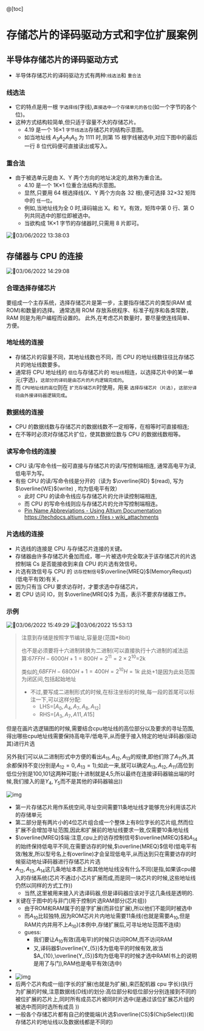 @[toc]

# 存储芯片的译码驱动方式和字位扩展案例

## 半导体存储芯片的译码驱动方式

- 半导体存储芯片的译码驱动方式有两种:`线选法`和 `重合法`

### 线选法

- 它的特点是用一根 `字选择线`(字线),`直接选中一个存储单元的各位`(如一个字节的各个位)。
- 这种方式结构较简单,但只适于容量不大的存储芯片。
  - 4.19 是一个 16×1 `字节线选法`存储芯片的结构示意图。
  - 如当地址线 $A_{3}A_{2}A_{1}A_{0}$ 为 1111 时,则第 15 根字线被选中,对应下图中的最后一行 8 位代码便可直接读出或写入。

### 重合法

- 由于被选单元是由 X、Y 两个方向的地址决定的,故称为重合法。
  - 4.10 是一个 1K×1 位重合法结构示意图。
  - 显然,只要用 64 根选择线(X、Y 两个方向各 32 根),便可选择 32×32 矩阵中的 `任一位`。
  - 例如,当地址线为全 0 时,译码输出 X。和 Y。有效，矩阵中第 0 行、第 О 列共同选中的那位即被选中。
  - 当欲构成 1K×1 字节的存储器时,只需用 8 片即可。

![🥰03/06/2022 13:38:03](https://img-blog.csdnimg.cn/img_convert/dc251b1dc10126df2f00de07198f8da5.png)

## 存储器与 CPU 的连接

![🥰03/06/2022 14:29:08](https://img-blog.csdnimg.cn/img_convert/6bf408c1dc14589dc431cdbd1ac8b7b3.png)

### 合理选择存储芯片

要组成一个主存系统，选择存储芯片是第一步，主要指存储芯片的类型(RAM 或 ROM)和数量的选择。
通常选用 ROM 存放系统程序、标准子程序和各类常数，RAM 则是为用户编程而设置的。
此外,在考虑芯片数量时，要尽量使连线简单、方便。

### 地址线的连接

- 存储芯片的容量不同，其地址线数也不同，而 CPU 的地址线数往往比存储芯片的地址线数要多。
- 通常将 CPU 地址线的 `低位`与存储芯片的 `地址线`相连，以选择芯片中的某一单元(字选)，`这部分的译码是由芯片的片内逻辑完成的`。
- 而 `CPU地址线的高位`则在 `扩充存储芯片`时使用，用来 `选择存储芯片（片选)`，`这部分译码由外接译码器逻辑完成`。

### 数据线的连接

- CPU 的数据线数与存储芯片的数据线数不一定相等，在相等时可直接相连;
- 在不等时必须对存储芯片扩位，使其数据位数与 CPU 的数据线数相等。

### 读写命令线的连接

- CPU 读/写命令线一般可直接与存储芯片的读/写控制端相连, 通常高电平为读, 低电平为写。
- 有些 $\mathrm{CPU}$ 的读/写命令线是分开的（读为 $\overline{RD} $(read), 写为  $\overline{WE}$(write) , 均为低电平有效）
  - 此时 $\mathrm{CPU}$ 的读命令线应与存储芯片的允许读控制端相连,
  - 而 CPU 的写命令线则应与存储芯片的允许写控制端相连。
  - [Pin Name Abbreviations - Using Altium Documentation
    https://techdocs.altium.com › files › wiki_attachments](https://techdocs.altium.com/sites/default/files/wiki_attachments/296759/PinAbbreviations.pdf)

### 片选线的连接

- 片选线的连接是 CPU 与存储芯片连接的关键。
- 存储器由许多存储芯片叠加而成，哪一片被选中完全取决于该存储芯片的片选控制端 Cs 是否能接收到来自 CPU 的片选有效信号。
- 片选有效信号与 CPU 的 `访存控制信号`$\overline{MREQ}$(MemoryRequst)(低电平有效)有关，
- 因为只有当 CPU 要求访存时，才要求选中存储芯片。
- 若 CPU 访问 IO，则 $\overline{MREQ}$ 为高，表示不要求存储器工作。

### 示例

![🥰03/06/2022 15:49:29](https://img-blog.csdnimg.cn/img_convert/6530554c21da370b38fbe48b2eca94ac.png)
![🥰03/06/2022 15:53:13](https://img-blog.csdnimg.cn/img_convert/63c3b7e594c4930d897e9e4c5b544b22.png)

> 注意到存储是按照字节编址,容量是(范围\*8bit)
>
> 也不是必须要将十六进制转换为二进制(可以直接执行十六进制的减法运算:$67FFH-6000H+1=800H=2^{11}=2\times2^{10}$=2k
>
> 类似的,$6BFFH-6800H+1=400H=2^{10}H=1k$
> 此处+1是因为此处范围为闭区间,包括起始地址
>
> - 不过,要写成二进制形式的时候,在标注坐标的时候,每一段的首尾可以标注一下,可以这样分配:
>   - LHS=[$A_0,A_4,A_7,A_8,A_{12}$]
>   - RHS=[$A_3,A_7,A11,A15$]

但是在画片选逻辑图的时候,需要结合cpu地址线的高位部分以及要求的寻址范围,得出哪些cpu地址线需要保持高电平/低电平,从而便于接入特定的地址译码器(驱动其)进行片选

另外我们可以从二进制形式中方便的看出$A_{11},A_{12},A_{13}$的规律,即他们除了$A_{11}$外,其余都保持不变(分别是$A_{12}=0,A_{13}=1$);如此一来,就可以确定$A_{13},A_{12},A_{11}$(高位到低位分别是100,101这两种可能(十进制就是4,5;所以最终在连接译码器输出端的时候,我们接入的是$Y_{4},Y_{5}$而不是其他的译码器输出))

![img](https://img-blog.csdnimg.cn/img_convert/9672f88e134e4c7b41f60731b0c0bff7.png)

* 第一片存储芯片用作系统空间,寻址空间需要11条地址线才能够充分利用该芯片的存储单元
* 第二部分是有两片小的4位芯片组合成一个整体上有8位字长的芯片组,然而位扩展不会增加寻址范围,因此和扩展前的地址线要求一致,仅需要10条地址线
* $\overline{MREQ}$端:注意,cpu上的访存控制信号$\overline{MREQ}$和$A_{14}$的始终保持低电平不同,在需要访存的时候,$\overline{MREQ}$信号(低电平有效/触发,所以型号名上有overline)才会呈现低电平,从而达到只在需要访存的时候驱动地址译码器进行存储芯片片选
* $A_{12},A_{13},A_{14}$这几条地址本质上和其他地址线没有什么不同(是指,如果该cpu接入的存储系统(芯片不通过小芯片扩展而成,而是同一块芯片的时候,这些地址线仍然以同样的方式工作))
  * 当然,这里被用来接入片选译码器,但是译码器应该对于这几条线是透明的.
* 关键在于图中的与非门(用于控制片选RAM部分(芯片组))
  * 由于ROM和RAM属于的是字扩展(而非位扩展),所以他们不能同时被选中
  * 而$A_{10}$比较独特,因为ROM芯片片内地址需要11条线(也就是需要$A_{10}$,但是RAM片内并用不上$A_{10}$)(本例中,存储扩展后,可寻址地址范围不连续)
  * guess:
    * 我们要让$A_{10}$有效(高电平)的时候只访问ROM,而不访问RAM
    * 又,译码器$\overline{Y_{5}}$为低电平的时候有效,故当$A_{10},\overline{Y_{5}}$均为低电平的时候才选中RAM(书上的说明是用了与门),RAM也是电平有效(选中)
* 
* ![img](https://img-blog.csdnimg.cn/img_convert/a298068298c00a36b960f56a092d7d05.png)
* 后两个芯片构成一组(字长的扩展(也就是为扩展),来匹配机器 cpu 字长)(执行为扩展的时候,注意数据线(D线)的划分:高位部分和低位部分分别连接到不同的被位扩展的芯片上,同时所有成员芯片被同时片选中(是通过该位扩展芯片组的被选中而同时选所有成员 ))
* 一般各个存储芯片都有自己的使能端(片选$\overline{CS}$(ChipSelect))(和存储芯片的地址线以及数据线都是不同的)
